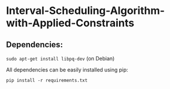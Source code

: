 # Interval-Scheduling-Algorithm-with-Applied-Constraints




## Dependencies:

```sudo apt-get install libpq-dev``` (on Debian)

All dependencies can be easily installed using pip:

```pip install -r requirements.txt```




